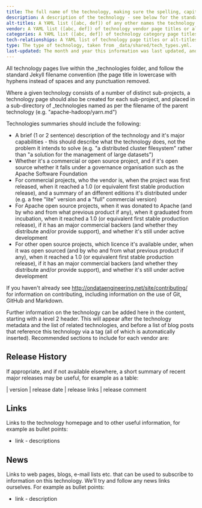 ```yaml
---
title: The full name of the technology, making sure the spelling, capitalisation and punctuation is correct
description: A description of the technology - see below for the standard things to try and include in this
alt-titles: A YAML list ([abc, def]) of any other names the technology is known by, e.g. abbreviations of its full name, or old historical names
vendor: A YAML list ([abc, def]) of technology vendor page titles or alt-titles that this technology should be included on
categories: A YAML list ([abc, def]) of technology category page titles or alt-titles that this technology should be included on
tech-relationships: A YAML list of technology page titles or alt-titles that this technology is related to, with the first element being the type of relationship taken from _data/shared/tech_rel_types.yml (e.g. [runs on, Hadoop, Mesos]). For multiple relationships, use a list of lists (e.g. [[packages, Tech1], [uses, Tech2]]).  Feel free to propose additions to our tech_rel_types.
type: The type of technology, taken from _data/shared/tech_types.yml.  See the descriptions in the file to work out the relevant one to use.
last-updated: The month and year this information was last updated, and the major version of the technology at the time (e.g. November 2016 - v1.1) 
---
```


All technology pages live within the  _technologies folder, and follow the standard Jekyll filename convention (the page title in lowercase with hyphens instead of spaces and any punctuation removed.

Where a given technology consists of a number of distinct sub-projects, a technology page should also be created for each sub-project, and placed in a sub-directory of _technologies named as per the filename of the parent technology (e.g. "apache-hadoop/yarn.md")

Technologies summaries should include the following:

* A brief (1 or 2 sentence) description of the technology and it's major capabilities - this should describe what the technology does, not the problem it intends to solve (e.g. "a distributed cluster filesystem" rather than "a solution for the management of large datasets")
* Whether it's a commercial or open source project, and if it's open source whether it falls under a governance organisation such as the Apache Software Foundation
* For commercial projects, who the vendor is, when the project was first released, when it reached a 1.0 (or equivalent first stable production release), and a summary of an different editions it's distributed under (e.g. a free "lite" version and a "full" commercial version)
* For Apache open source projects, when it was donated to Apache (and by who and from what previous product if any), when it graduated from incubation, when it reached a 1.0 (or equivalent first stable production release), if it has an major commercial backers (and whether they distribute and/or provide support), and whether it's still under active development
* For other open source projects, which licence it's available under, when it was open sourced (and by who and from what previous product if any), when it reached a 1.0 (or equivalent first stable production release), if it has an major commercial backers (and whether they distribute and/or provide support), and whether it's still under active development

If you haven't already see http://ondataengineering.net/site/contributing/ for information on contributing, including information on the use of Git, GitHub and Markdown.

Further information on the technology can be added here in the content, starting with a level 2 header.  This will appear after the technology metadata and the list of related technologies, and before a list of blog posts that reference this technology via a tag (all of which is automatically inserted).  Recommended sections to include for each vendor are:

## Release History

If appropriate, and if not available elsewhere, a short summary of recent major releases may be useful, for example as a table:

| version | release date | release links | release comment

## Links

Links to the technology homepage and to other useful information, for example as bullet points:

* link - descriptions

## News

Links to web pages, blogs, e-mail lists etc. that can be used to subscribe to information on this technology.  We'll try and follow any news links ourselves.  For example as bullet points:

* link - description